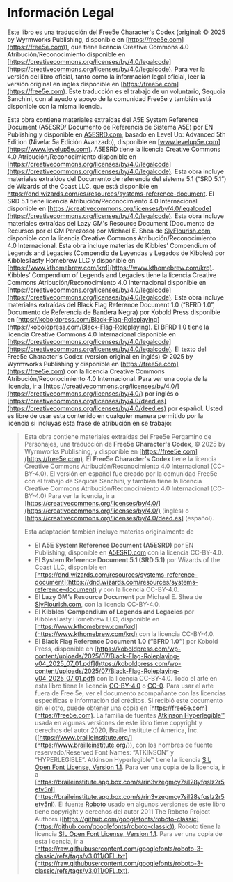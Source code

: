 # Información Legal

Este libro es una traducción del Free5e Character's Codex (original: © 2025 by Wyrmworks Publishing, disponible en [https://free5e.com](https://free5e.com)), que tiene licencia Creative Commons 4.0 Atribución/Reconocimiento disponible en [https://creativecommons.org/licenses/by/4.0/legalcode](https://creativecommons.org/licenses/by/4.0/legalcode). 
Para ver la versión del libro oficial, tanto como la información legal oficial, leer la versión original en inglés disponible en [https://free5e.com](https://free5e.com).
Este traducción es el trabajo de un voluntario, Sequoia Sanchini, con al ayudo y apoyo de la comunidad Free5e y también está disponible con la misma licencia.

Esta obra contiene materiales extraídas del A5E System Reference Document (A5ESRD/ Documento de Referencia de Sistema A5E) por EN Publishing y disponible en [A5ESRD.com](https://A5ESRD.com), basado en Level Up: Advanced 5th Edition (Nivela: 5a Edición Avanzado), disponible en [www.levelup5e.com](https://www.levelup5e.com).
A5ESRD tiene la licencia Creative Commons 4.0 Atribución/Reconocimiento disponible en [https://creativecommons.org/licenses/by/4.0/legalcode](https://creativecommons.org/licenses/by/4.0/legalcode).
Esta obra incluye materiales extraídos del Documento de referencia del sistema 5.1 (“SRD 5.1”) de Wizards of
the Coast LLC, que está disponible en https://dnd.wizards.com/es/resources/systems-reference-document. 
El SRD 5.1 tiene licencia Atribución/Reconocimiento 4.0 Internacional disponible en [https://creativecommons.org/licenses/by/4.0/legalcode](https://creativecommons.org/licenses/by/4.0/legalcode). Esta obra incluye materiales extraídas del Lazy GM's Resource Document (Documento de Recursos por el GM Perezoso) por Michael E. Shea de [SlyFlourish.com](https://SlyFlourish.com), disponible con la licencia Creative Commons Atribución/Reconocimiento 4.0 Internacional.
Esta obra incluye materias de Kibbles’ Compendium of Legends and Legacies (Compendio de Leyendas y Legados de Kibbles) por KibblesTasty Homebrew LLC y disponible en [https://www.kthomebrew.com/krd](https://www.kthomebrew.com/krd).
Kibbles’ Compendium of Legends and Legacies tiene la licencia Creative Commons Atribución/Reconocimiento 4.0 Internacional disponible en [https://creativecommons.org/licenses/by/4.0/legalcode](https://creativecommons.org/licenses/by/4.0/legalcode).
Esta obra incluye materiales extraídas del Black Flag Reference Document 1.0 (“BFRD 1.0”, Documento de Referencia de Bandera Negra) por Kobold Press
disponible en [https://koboldpress.com/Black-Flag-Roleplaying](https://koboldpress.com/Black-Flag-Roleplaying).
El BFRD 1.0 tiene la licencia Creative Commons 4.0 Internacional disponible en [https://creativecommons.org/licenses/by/4.0/legalcode](https://creativecommons.org/licenses/by/4.0/legalcode).
El texto del Free5e Character's Codex (version original en inglés) © 2025 by Wyrmworks Publishing y disponible en [https://free5e.com](https://free5e.com) con la licencia Creative Commons Atribución/Reconocimiento 4.0 Internacional.
Para ver una copia de la licencia, ir a [https://creativecommons.org/licenses/by/4.0/](https://creativecommons.org/licenses/by/4.0/) por inglés o [https://creativecommons.org/licenses/by/4.0/deed.es](https://creativecommons.org/licenses/by/4.0/deed.es) por español.
Usted es libre de usar esta contenido en cualquier manera permitido por la licencia si incluyas esta frase de atribución en se trabajo:
> Esta obra contiene materiales extraídas del Free5e Pergamino de Personajes, una traducción de **Free5e Character's Codex**, © 2025 by Wyrmworks Publishing, y disponible en [https://free5e.com](https://free5e.com).
> El **Free5e Character's Codex** tiene la licencia Creative Commons Atribución/Reconocimiento 4.0 Internacional (CC-BY-4.0). El versión en español fue creado por la comunidad Free5e con el trabajo de Sequoia Sanchini, y también tiene la licencia Creative Commons Atribución/Reconocimiento 4.0 Internacional (CC-BY-4.0)
> Para ver la licencia, ir a [https://creativecommons.org/licenses/by/4.0/](https://creativecommons.org/licenses/by/4.0/) (inglés) o [https://creativecommons.org/licenses/by/4.0/deed.es] (español).
>
> Esta adaptación también incluye materias originalmente de
>
> - El  **A5E System Reference Document (A5ESRD)** por EN Publishing, disponible en [A5ESRD.com](https://A5ESRD.com) con la licencia CC-BY-4.0.
> - El **System Reference Document 5.1 (SRD 5.1)** por Wizards of the Coast LLC, disponible en [https://dnd.wizards.com/resources/systems-reference-document](https://dnd.wizards.com/resources/systems-reference-document) y con la licencia CC-BY-4.0.
> - El **Lazy GM’s Resource Document** por Michael E.
Shea de [SlyFlourish.com](https://SlyFlourish.com), con la licencia CC-BY-4.0.
> - El **Kibbles’ Compendium of Legends and Legacies** por KibblesTasty Homebrew LLC, disponible en [https://www.kthomebrew.com/krd](https://www.kthomebrew.com/krd) con la licencia CC-BY-4.0.
> - El **Black Flag Reference Document 1.0 (“BFRD 1.0”)** por Kobold Press, disponible en [https://koboldpress.com/wp-content/uploads/2025/07/Black-Flag-Roleplaying-v04_2025_07_01.pdf](https://koboldpress.com/wp-content/uploads/2025/07/Black-Flag-Roleplaying-v04_2025_07_01.pdf) con la licencia CC-BY-4.0.
Todo el arte en esta libro tiene la licencia [CC-BY-4.0](https://creativecommons.org/licenses/by/4.0/) o [CC-0](https://creativecommons.org/publicdomain/zero/1.0/deed).
Para usar el arte fuera de Free 5e, ver el documento acompañante con las licencias específicas e información del créditos.
Si recibió este documento sin el otro, puede obtener una copia en [https://free5e.com](https://free5e.com).
La familia de fuentes  [Atkinson Hyperlegible™](https://www.brailleinstitute.org/freefont/) usada en algunas versiones de este libro tiene copyright y derechos del autor 2020, Braille Institute of America, Inc.
([https://www.brailleinstitute.org/](https://www.brailleinstitute.org/)), con los nombres de fuente reservado/Reserved Font Names: “ATKINSON” y “HYPERLEGIBLE”.
Atkinson Hyperlegible™ tiene la licencia [SIL Open Font License, Version 1.1](https://openfontlicense.org/open-font-license-official-text/).
Para ver una copia de la licencia, ir a [https://braileinstitute.app.box.com/s/rin3vzegmcy7sil28yfqslz2r5etv5nl](https://braileinstitute.app.box.com/s/rin3vzegmcy7sil28yfqslz2r5etv5nl).
El fuente [Roboto](https://github.com/googlefonts/roboto-3-classic) usado en algunos versiones de este libro tiene copyright y derechos del autor 2011 The Roboto Project Authors ([https://github.com/googlefonts/roboto-classic](https://github.com/googlefonts/roboto-classic)).
Roboto tiene la licencia [SIL Open Font License, Version 1.1](https://openfontlicense.org/open-font-license-official-text/).
Para ver una copia de esta licencia, ir a  [https://raw.githubusercontent.com/googlefonts/roboto-3-classic/refs/tags/v3.011/OFL.txt](https://raw.githubusercontent.com/googlefonts/roboto-3-classic/refs/tags/v3.011/OFL.txt).